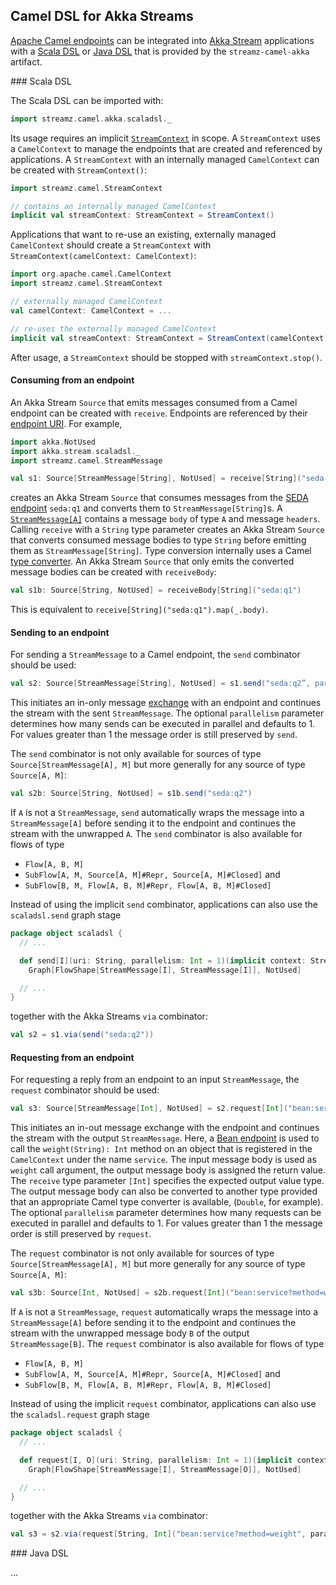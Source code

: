 Camel DSL for Akka Streams
--------------------------

[Apache Camel endpoints](http://camel.apache.org/components.html) can be integrated into [Akka Stream](http://doc.akka.io/docs/akka/2.4/scala/stream/index.html) applications with a [Scala DSL](#scala-dsl) or [Java DSL]((#java-dsl)) that is provided by the `streamz-camel-akka` artifact.

<a name="scala-dsl">
### Scala DSL

The Scala DSL can be imported with:

```scala
import streamz.camel.akka.scaladsl._
```

Its usage requires an implicit [`StreamContext`](http://krasserm.github.io/streamz/scala-2.12/unidoc/streamz/camel/StreamContext.html) in scope. A `StreamContext` uses a `CamelContext` to manage the endpoints that are created and referenced by applications. A `StreamContext` with an internally managed `CamelContext` can be created with `StreamContext()`:

```scala
import streamz.camel.StreamContext

// contains an internally managed CamelContext 
implicit val streamContext: StreamContext = StreamContext()
```

Applications that want to re-use an existing, externally managed `CamelContext` should create a `StreamContext` with  `StreamContext(camelContext: CamelContext)`: 

```scala
import org.apache.camel.CamelContext
import streamz.camel.StreamContext

// externally managed CamelContext
val camelContext: CamelContext = ...

// re-uses the externally managed CamelContext
implicit val streamContext: StreamContext = StreamContext(camelContext)
```

After usage, a `StreamContext` should be stopped with `streamContext.stop()`. 

#### Consuming from an endpoint

An Akka Stream `Source` that emits messages consumed from a Camel endpoint can be created with `receive`. Endpoints are referenced by their [endpoint URI](http://camel.apache.org/uris.html). For example,

```scala
import akka.NotUsed
import akka.stream.scaladsl._
import streamz.camel.StreamMessage

val s1: Source[StreamMessage[String], NotUsed] = receive[String]("seda:q1")
```

creates an Akka Stream `Source` that consumes messages from the [SEDA endpoint](http://camel.apache.org/seda.html) `seda:q1` and converts them to `StreamMessage[String]`s. A [`StreamMessage[A]`](http://krasserm.github.io/streamz/scala-2.12/unidoc/streamz/camel/StreamMessage.html) contains a message `body` of type `A` and message `headers`. Calling `receive` with a `String` type parameter creates an Akka Stream `Source` that converts consumed message bodies to type `String` before emitting them as `StreamMessage[String]`. Type conversion internally uses a Camel [type converter](http://camel.apache.org/type-converter.html). An Akka Stream `Source` that only emits the converted message bodies can be created with `receiveBody`:

```scala
val s1b: Source[String, NotUsed] = receiveBody[String]("seda:q1")
```

This is equivalent to `receive[String]("seda:q1").map(_.body)`.

#### Sending to an endpoint

For sending a `StreamMessage` to a Camel endpoint, the `send` combinator should be used:

```scala
val s2: Source[StreamMessage[String], NotUsed] = s1.send("seda:q2”, parallelism = 3)
```

This initiates an in-only message [exchange](http://camel.apache.org/exchange.html) with an endpoint and continues the stream with the sent `StreamMessage`. The optional `parallelism` parameter determines how many sends can be executed in parallel and defaults to 1. For values greater than 1 the message order is still preserved by `send`.

The `send` combinator is not only available for sources of type `Source[StreamMessage[A], M]` but more generally for any source of type `Source[A, M]`:

```scala
val s2b: Source[String, NotUsed] = s1b.send("seda:q2")
```

If `A` is not a `StreamMessage`, `send` automatically wraps the message into a `StreamMessage[A]` before sending it to the endpoint and continues the stream with the unwrapped `A`. The `send` combinator is also available for flows of type 

- `Flow[A, B, M]`
- `SubFlow[A, M, Source[A, M]#Repr, Source[A, M]#Closed]` and 
- `SubFlow[B, M, Flow[A, B, M]#Repr, Flow[A, B, M]#Closed]`

Instead of using the implicit `send` combinator, applications can also use the `scaladsl.send` graph stage 

```scala
package object scaladsl {
  // ...

  def send[I](uri: String, parallelism: Int = 1)(implicit context: StreamContext): 
    Graph[FlowShape[StreamMessage[I], StreamMessage[I]], NotUsed]

  // ...
}
```

together with the Akka Streams `via` combinator:


```scala
val s2 = s1.via(send("seda:q2"))
```

#### Requesting from an endpoint

For requesting a reply from an endpoint to an input `StreamMessage`, the `request` combinator should be used:

```scala
val s3: Source[StreamMessage[Int], NotUsed] = s2.request[Int]("bean:service?method=weight”, parallelism = 3)
```

This initiates an in-out message exchange with the endpoint and continues the stream with the output `StreamMessage`. Here, a [Bean endpoint](https://camel.apache.org/bean.html) is used to call the `weight(String): Int` method on an object that is registered in the `CamelContext` under the name `service`. The input message body is used as `weight` call argument, the output message body is assigned the return value. The `receive` type parameter `[Int]` specifies the expected output value type. The output message body can also be converted to another type provided that an appropriate Camel type converter is available, (`Double`, for example). The optional `parallelism` parameter determines how many requests can be executed in parallel and defaults to 1. For values greater than 1 the message order is still preserved by `request`.

The `request` combinator is not only available for sources of type `Source[StreamMessage[A], M]` but more generally for any source of type `Source[A, M]`:

```scala
val s3b: Source[Int, NotUsed] = s2b.request[Int]("bean:service?method=weight")
```

If `A` is not a `StreamMessage`, `request` automatically wraps the message into a `StreamMessage[A]` before sending it to the endpoint and continues the stream with the unwrapped message body `B` of the output `StreamMessage[B]`. The `request` combinator is also available for flows of type 

- `Flow[A, B, M]`
- `SubFlow[A, M, Source[A, M]#Repr, Source[A, M]#Closed]` and 
- `SubFlow[B, M, Flow[A, B, M]#Repr, Flow[A, B, M]#Closed]`

Instead of using the implicit `request` combinator, applications can also use the `scaladsl.request` graph stage 

```scala
package object scaladsl {
  // ...

  def request[I, O](uri: String, parallelism: Int = 1)(implicit context: StreamContext, tag: ClassTag[O]): 
    Graph[FlowShape[StreamMessage[I], StreamMessage[O]], NotUsed]

  // ...
}
```

together with the Akka Streams `via` combinator:

```scala
val s3 = s2.via(request[String, Int]("bean:service?method=weight", parallelism = 3))
```

<a name="java-dsl">
### Java DSL

...
